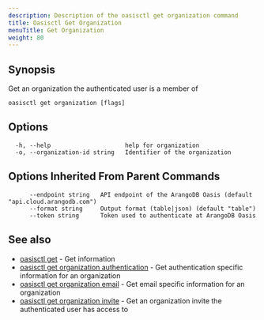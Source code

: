 ```yaml
---
description: Description of the oasisctl get organization command
title: Oasisctl Get Organization
menuTitle: Get Organization
weight: 80
---
```

## Synopsis
Get an organization the authenticated user is a member of

```
oasisctl get organization [flags]
```

## Options
```
  -h, --help                     help for organization
  -o, --organization-id string   Identifier of the organization
```

## Options Inherited From Parent Commands
```
      --endpoint string   API endpoint of the ArangoDB Oasis (default "api.cloud.arangodb.com")
      --format string     Output format (table|json) (default "table")
      --token string      Token used to authenticate at ArangoDB Oasis
```

## See also
* [oasisctl get](_index.md)	 - Get information
* [oasisctl get organization authentication](get-organization-authentication.md)	 - Get authentication specific information for an organization
* [oasisctl get organization email](get-organization-email.md)	 - Get email specific information for an organization
* [oasisctl get organization invite](get-organization-invite.md)	 - Get an organization invite the authenticated user has access to


